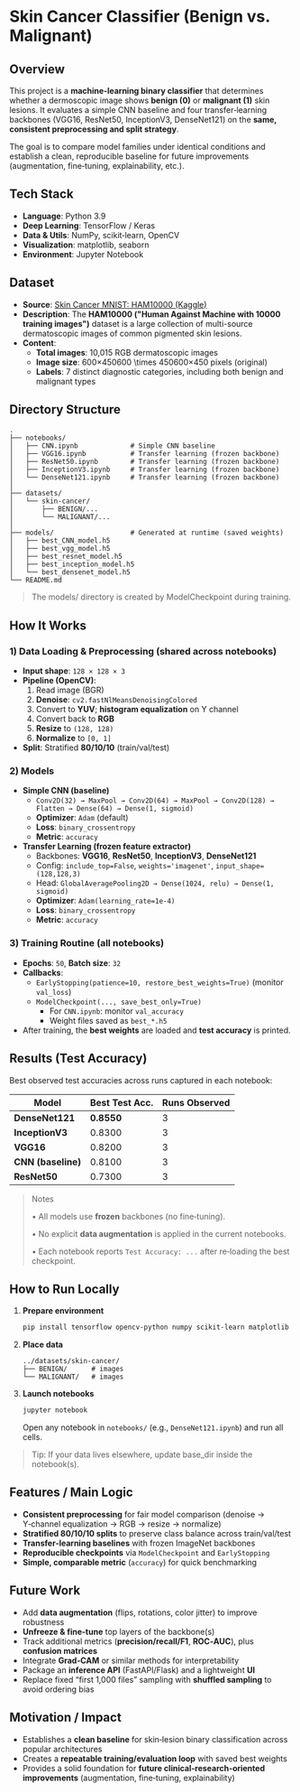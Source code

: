 # Skin Cancer Classifier (Benign vs. Malignant)

## Overview

This project is a **machine‑learning binary classifier** that determines whether a dermoscopic image shows **benign (0)** or **malignant (1)** skin lesions. It evaluates a simple CNN baseline and four transfer‑learning backbones (VGG16, ResNet50, InceptionV3, DenseNet121) on the **same, consistent preprocessing and split strategy**.

The goal is to compare model families under identical conditions and establish a clean, reproducible baseline for future improvements (augmentation, fine‑tuning, explainability, etc.).

## Tech Stack

- **Language**: Python 3.9
- **Deep Learning**: TensorFlow / Keras
- **Data & Utils**: NumPy, scikit‑learn, OpenCV
- **Visualization**: matplotlib, seaborn
- **Environment**: Jupyter Notebook

## Dataset

- **Source**: [Skin Cancer MNIST: HAM10000 (Kaggle)](https://www.kaggle.com/datasets/kmader/skin-cancer-mnist-ham10000)
- **Description**: The **HAM10000 ("Human Against Machine with 10000 training images")** dataset is a large collection of multi-source dermatoscopic images of common pigmented skin lesions.
- **Content**:
    - **Total images**: 10,015 RGB dermatoscopic images
    - **Image size**: 600×450600 \times 450600×450 pixels (original)
    - **Labels**: 7 distinct diagnostic categories, including both benign and malignant types

## Directory Structure

```
.
├── notebooks/
│   ├── CNN.ipynb             # Simple CNN baseline
│   ├── VGG16.ipynb           # Transfer learning (frozen backbone)
│   ├── ResNet50.ipynb        # Transfer learning (frozen backbone)
│   ├── InceptionV3.ipynb     # Transfer learning (frozen backbone)
│   └── DenseNet121.ipynb     # Transfer learning (frozen backbone)
│
├── datasets/
│   └── skin-cancer/
│       ├── BENIGN/...
│       └── MALIGNANT/...
│
├── models/                   # Generated at runtime (saved weights)
│   ├── best_CNN_model.h5
│   ├── best_vgg_model.h5
│   ├── best_resnet_model.h5
│   ├── best_inception_model.h5
│   └── best_densenet_model.h5
└── README.md
```

> The models/ directory is created by ModelCheckpoint during training.
> 

## How It Works

### 1) Data Loading & Preprocessing (shared across notebooks)

- **Input shape**: `128 × 128 × 3`
- **Pipeline (OpenCV)**:
    1. Read image (BGR)
    2. **Denoise**: `cv2.fastNlMeansDenoisingColored`
    3. Convert to **YUV**; **histogram equalization** on Y channel
    4. Convert back to **RGB**
    5. **Resize** to `(128, 128)`
    6. **Normalize** to `[0, 1]`
- **Split**: Stratified **80/10/10** (train/val/test)

### 2) Models

- **Simple CNN (baseline)**
    - `Conv2D(32) → MaxPool → Conv2D(64) → MaxPool → Conv2D(128) → Flatten → Dense(64) → Dense(1, sigmoid)`
    - **Optimizer**: `Adam` (default)
    - **Loss**: `binary_crossentropy`
    - **Metric**: `accuracy`
- **Transfer Learning (frozen feature extractor)**
    - Backbones: **VGG16**, **ResNet50**, **InceptionV3**, **DenseNet121**
    - Config: `include_top=False`, `weights='imagenet'`, `input_shape=(128,128,3)`
    - Head: `GlobalAveragePooling2D → Dense(1024, relu) → Dense(1, sigmoid)`
    - **Optimizer**: `Adam(learning_rate=1e-4)`
    - **Loss**: `binary_crossentropy`
    - **Metric**: `accuracy`

### 3) Training Routine (all notebooks)

- **Epochs**: `50`, **Batch size**: `32`
- **Callbacks**:
    - `EarlyStopping(patience=10, restore_best_weights=True)` (monitor `val_loss`)
    - `ModelCheckpoint(..., save_best_only=True)`
        - For `CNN.ipynb`: monitor `val_accuracy`
        - Weight files saved as `best_*.h5`
- After training, the **best weights** are loaded and **test accuracy** is printed.

## Results (Test Accuracy)

Best observed test accuracies across runs captured in each notebook:

| Model | Best Test Acc. | Runs Observed |
| --- | --- | --- |
| **DenseNet121** | **0.8550** | 3 |
| **InceptionV3** | 0.8300 | 3 |
| **VGG16** | 0.8200 | 3 |
| **CNN (baseline)** | 0.8100 | 3 |
| **ResNet50** | 0.7300 | 3 |

> Notes
> 
> 
> • All models use **frozen** backbones (no fine‑tuning).
> 
> • No explicit **data augmentation** is applied in the current notebooks.
> 
> • Each notebook reports `Test Accuracy: ...` after re‑loading the best checkpoint.
> 

## How to Run Locally

1. **Prepare environment**
    
    ```bash
    pip install tensorflow opencv-python numpy scikit-learn matplotlib seaborn
    ```
    
2. **Place data**
    
    ```
    ../datasets/skin-cancer/
    ├── BENIGN/      # images
    └── MALIGNANT/   # images
    ```
    
3. **Launch notebooks**
    
    ```bash
    jupyter notebook
    ```
    
    Open any notebook in `notebooks/` (e.g., `DenseNet121.ipynb`) and run all cells.
    

> Tip: If your data lives elsewhere, update base_dir inside the notebook(s).
> 

## Features / Main Logic

- **Consistent preprocessing** for fair model comparison (denoise → Y‑channel equalization → RGB → resize → normalize)
- **Stratified 80/10/10 splits** to preserve class balance across train/val/test
- **Transfer‑learning baselines** with frozen ImageNet backbones
- **Reproducible checkpoints** via `ModelCheckpoint` and `EarlyStopping`
- **Simple, comparable metric** (`accuracy`) for quick benchmarking

## Future Work

- Add **data augmentation** (flips, rotations, color jitter) to improve robustness
- **Unfreeze & fine‑tune** top layers of the backbone(s)
- Track additional metrics (**precision/recall/F1**, **ROC‑AUC**), plus **confusion matrices**
- Integrate **Grad‑CAM** or similar methods for interpretability
- Package an **inference API** (FastAPI/Flask) and a lightweight **UI**
- Replace fixed “first 1,000 files” sampling with **shuffled sampling** to avoid ordering bias

## Motivation / Impact

- Establishes a **clean baseline** for skin‑lesion binary classification across popular architectures
- Creates a **repeatable training/evaluation loop** with saved best weights
- Provides a solid foundation for **future clinical‑research‑oriented improvements** (augmentation, fine‑tuning, explainability)